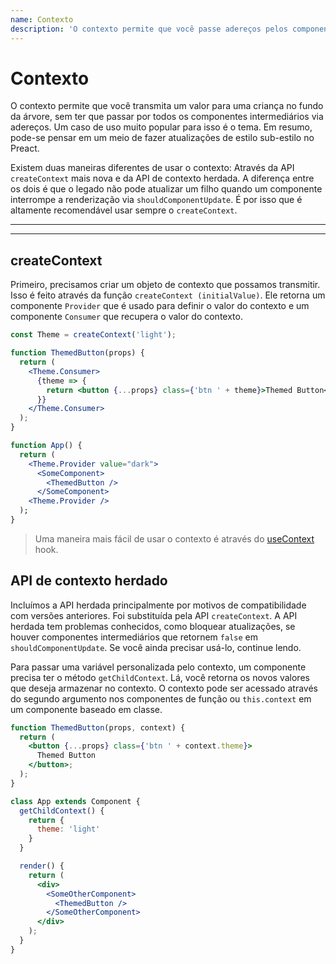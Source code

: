 ```yaml
---
name: Contexto
description: 'O contexto permite que você passe adereços pelos componentes intermediários. Este documento descreve a API nova e a antiga'
---
```


# Contexto

O contexto permite que você transmita um valor para uma criança no fundo da árvore, sem ter que passar por todos os componentes intermediários via adereços. Um caso de uso muito popular para isso é o tema. Em resumo, pode-se pensar em um meio de fazer atualizações de estilo sub-estilo no Preact.

Existem duas maneiras diferentes de usar o contexto: Através da API `createContext` mais nova e da API de contexto herdada. A diferença entre os dois é que o legado não pode atualizar um filho quando um componente interrompe a renderização via `shouldComponentUpdate`. É por isso que é altamente recomendável usar sempre o `createContext`.

---

<toc></toc>

---

## createContext

Primeiro, precisamos criar um objeto de contexto que possamos transmitir. Isso é feito através da função `createContext (initialValue)`. Ele retorna um componente `Provider` que é usado para definir o valor do contexto e um componente `Consumer` que recupera o valor do contexto.

```jsx
const Theme = createContext('light');

function ThemedButton(props) {
  return (
    <Theme.Consumer>
      {theme => {
        return <button {...props} class={'btn ' + theme}>Themed Button</button>;
      }}
    </Theme.Consumer>
  );
}

function App() {
  return (
    <Theme.Provider value="dark">
      <SomeComponent>
        <ThemedButton />
      </SomeComponent>
    <Theme.Provider />
  );
}
```

> Uma maneira mais fácil de usar o contexto é através do [useContext](/guide/v10/hooks#context) hook.

## API de contexto herdado

Incluímos a API herdada principalmente por motivos de compatibilidade com versões anteriores. Foi substituída pela API `createContext`. A API herdada tem problemas conhecidos, como bloquear atualizações, se houver componentes intermediários que retornem `false` em `shouldComponentUpdate`. Se você ainda precisar usá-lo, continue lendo.

Para passar uma variável personalizada pelo contexto, um componente precisa ter o método `getChildContext`. Lá, você retorna os novos valores que deseja armazenar no contexto. O contexto pode ser acessado através do segundo argumento nos componentes de função ou `this.context` em um componente baseado em classe.

```jsx
function ThemedButton(props, context) {
  return (
    <button {...props} class={'btn ' + context.theme}>
      Themed Button
    </button>;
  );
}

class App extends Component {
  getChildContext() {
    return {
      theme: 'light'
    }
  }

  render() {
    return (
      <div>
        <SomeOtherComponent>
          <ThemedButton />
        </SomeOtherComponent>
      </div>
    );
  }
}
```
